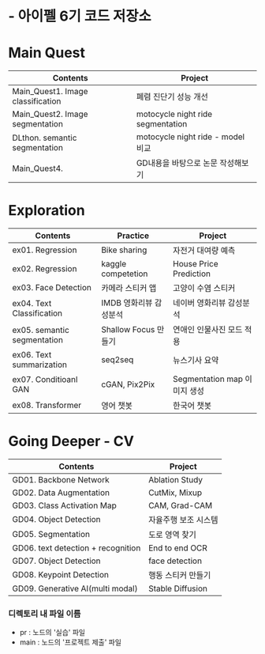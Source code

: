 # - 아이펠 6기 코드 저장소

# Main Quest
|Contents|Project|
|---|---|
|Main_Quest1. Image classification|폐렴 진단기 성능 개선|
|Main_Quest2. Image segmentation|motocycle night ride segmentation|
|DLthon. semantic segmentation|motocycle night ride - model 비교|
|Main_Quest4.|GD내용을 바탕으로 논문 작성해보기|

# Exploration
|Contents|Practice|Project|
|-----|---|---|
|ex01. Regression|Bike sharing|자전거 대여량 예측|
|ex02. Regression|kaggle competetion|House Price Prediction|
|ex03. Face Detection|카메라 스티커 앱|고양이 수염 스티커|
|ex04. Text Classification|IMDB 영화리뷰 감성분석|네이버 영화리뷰 감성분석|
|ex05. semantic segmentation|Shallow Focus 만들기|연애인 인물사진 모드 적용|
|ex06. Text summarization|seq2seq|뉴스기사 요약|
|ex07. Conditioanl GAN|cGAN, Pix2Pix|Segmentation map 이미지 생성
|ex08. Transformer|영어 챗봇|한국어 챗봇|

# Going Deeper - CV
|Contents|Project|
|---|---|
|GD01. Backbone Network|Ablation Study|
|GD02. Data Augmentation|CutMix, Mixup|
|GD03. Class Activation Map|CAM, Grad-CAM|
|GD04. Object Detection|자율주행 보조 시스템|
|GD05. Segmentation|도로 영역 찾기|
|GD06. text detection + recognition|End to end OCR|
|GD07. Object Detection|face detection|
|GD08. Keypoint Detection|행동 스티커 만들기|
|GD09. Generative AI(multi modal)|Stable Diffusion|

### 디렉토리 내 파일 이름
- pr : 노드의 '실습' 파일
- main : 노드의 '프로젝트 제출' 파일


